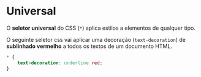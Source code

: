 # Universal

O **seletor universal** do CSS \(`*`\) aplica estilos a elementos de qualquer tipo.

O seguinte seletor css vai aplicar uma decoração \(`text-decoration`\) de **sublinhado vermelho** a todos os textos de um documento HTML.

```css
* {
    text-decoration: underline red;
}
```


